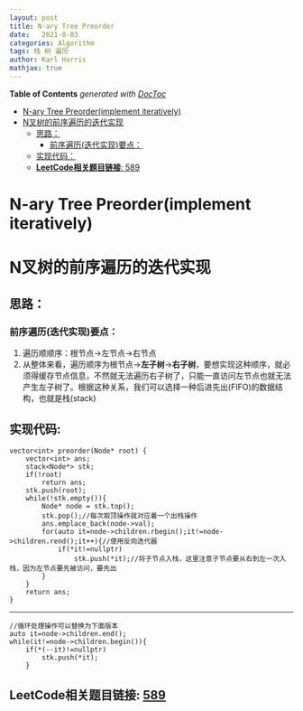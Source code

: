 ```yaml
---
layout: post
title: N-ary Tree Preorder
date:   2021-8-03
categories: Algorithm
tags: 栈 树 遍历
author: Karl Harris
mathjax: true
---
```


<!-- START doctoc generated TOC please keep comment here to allow auto update -->
<!-- DON'T EDIT THIS SECTION, INSTEAD RE-RUN doctoc TO UPDATE -->
**Table of Contents**  *generated with [DocToc](https://github.com/thlorenz/doctoc)*

- [N-ary Tree Preorder(implement iteratively)](#n-ary-tree-preorderimplement-iteratively)
- [N叉树的前序遍历的迭代实现](#n%E5%8F%89%E6%A0%91%E7%9A%84%E5%89%8D%E5%BA%8F%E9%81%8D%E5%8E%86%E7%9A%84%E8%BF%AD%E4%BB%A3%E5%AE%9E%E7%8E%B0)
  - [思路：](#%E6%80%9D%E8%B7%AF)
    - [前序遍历(迭代实现)要点：](#%E5%89%8D%E5%BA%8F%E9%81%8D%E5%8E%86%E8%BF%AD%E4%BB%A3%E5%AE%9E%E7%8E%B0%E8%A6%81%E7%82%B9)
  - [实现代码：](#%E5%AE%9E%E7%8E%B0%E4%BB%A3%E7%A0%81)
  - [**LeetCode相关题目链接**: 589](#leetcode%E7%9B%B8%E5%85%B3%E9%A2%98%E7%9B%AE%E9%93%BE%E6%8E%A5-589)

<!-- END doctoc generated TOC please keep comment here to allow auto update -->

# N-ary Tree Preorder(implement iteratively)    
# N叉树的前序遍历的迭代实现
## 思路：
### 前序遍历(迭代实现)要点：
1. 遍历顺顺序：根节点->左节点->右节点    
2. 从整体来看，遍历顺序为根节点->**左子树**->**右子树**，要想实现这种顺序，就必须得缓存节点信息，不然就无法遍历右子树了，只能一直访问左节点也就无法产生左子树了。根据这种关系，我们可以选择一种后进先出(FIFO)的数据结构，也就是栈(stack)

## 实现代码:

    vector<int> preorder(Node* root) {
        vector<int> ans;
        stack<Node*> stk;
        if(!root)
            return ans;
        stk.push(root);
        while(!stk.empty()){
            Node* node = stk.top();
            stk.pop();//每次取顶操作就对应着一个出栈操作
            ans.emplace_back(node->val);
            for(auto it=node->children.rbegin();it!=node->children.rend();it++){//使用反向迭代器
                if(*it!=nullptr)
                    stk.push(*it);//将子节点入栈，这里注意子节点要从右到左一次入栈，因为左节点要先被访问，要先出
            }
        }
        return ans;
    }

---
    //循环处理操作可以替换为下面版本
    auto it=node->children.end();
    while(it!=node->children.begin()){
        if(*(--it)!=nullptr)
            stk.push(*it);
        }
        
## **LeetCode相关题目链接**: [589](https://leetcode-cn.com/problems/n-ary-tree-preorder-traversal/submissions/)